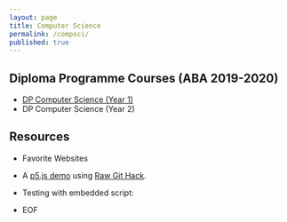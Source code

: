 ```yaml
---
layout: page
title: Computer Science
permalink: /compsci/
published: true
---
```


## Diploma Programme Courses (ABA 2019-2020)
- [DP Computer Science (Year 1)](pages/2019-ABA-CS.html)
- DP Computer Science (Year 2) 

## Resources
- Favorite Websites
- A [p5.js demo](https://rawcdn.githack.com/mvpoirier/p5js/677a284ab2b01db06b1b2148c28c24ced95b2e36/p5-js-testbed/index.html) using [Raw Git Hack](https://raw.githack.com/).

- Testing with embedded script:

<script src="https://raw.githack.com/mvpoirier/Javascript/master/p5-js-testbed/sketch.js"></script>

- EOF